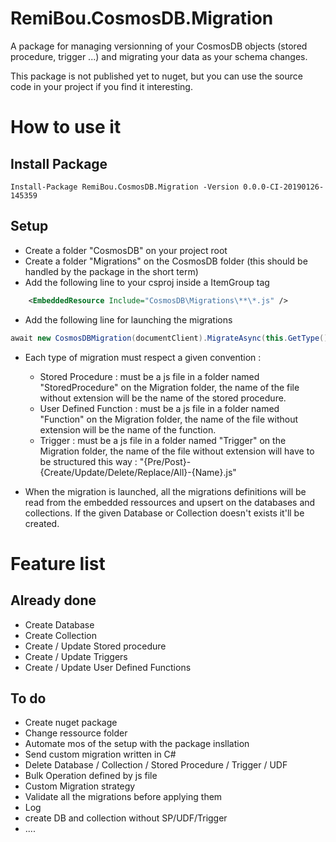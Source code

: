# RemiBou.CosmosDB.Migration
A package for managing versionning of your CosmosDB objects (stored procedure, trigger ...) and migrating your data as your schema changes.

This package is not published yet to nuget, but you can use the source code in your project if you find it interesting.

# How to use it

## Install Package

```
Install-Package RemiBou.CosmosDB.Migration -Version 0.0.0-CI-20190126-145359
```
## Setup

- Create a folder "CosmosDB" on your project root 
- Create a folder "Migrations" on the CosmosDB folder (this should be handled by the package in the short term)
- Add the following line to your csproj inside a ItemGroup tag
```xml
    <EmbeddedResource Include="CosmosDB\Migrations\**\*.js" />
```
 - Add the following line for launching the migrations
```cs
await new CosmosDBMigration(documentClient).MigrateAsync(this.GetType().Assembly);// add .Wait() if your are in a not in an async context like the Startup
```
- Each type of migration must respect a given convention :
	- Stored Procedure : must be a js file in a folder named "StoredProcedure" on the Migration folder, the name of the file without extension will be the name of the stored procedure. 
	- User Defined Function : must be a js file in a folder named "Function" on the Migration folder, the name of the file without extension will be the name of the function.
	- Trigger : must be a js file in a folder named "Trigger" on the Migration folder, the name of the file without extension will have to be structured this way : "{Pre/Post}-{Create/Update/Delete/Replace/All}-{Name}.js"

- When the migration is launched, all the migrations definitions will be read from the embedded ressources and upsert on the databases and collections. If the given Database or Collection doesn't exists it'll be created.

# Feature list

## Already done

- Create Database
- Create Collection
- Create / Update Stored procedure
- Create / Update Triggers
- Create / Update User Defined Functions

## To do

- Create nuget package
- Change ressource folder
- Automate mos of the setup with the package insllation
- Send custom migration written in C#
- Delete Database / Collection / Stored Procedure / Trigger / UDF
- Bulk Operation defined by js file
- Custom Migration strategy
- Validate all the migrations before applying them
- Log
- create DB and collection without SP/UDF/Trigger
- ....
